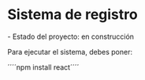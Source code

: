 <h1>Sistema de registro</h1>
- Estado del proyecto: en construcción

Para ejecutar el sistema, debes poner:

´´´´npm install react´´´´

